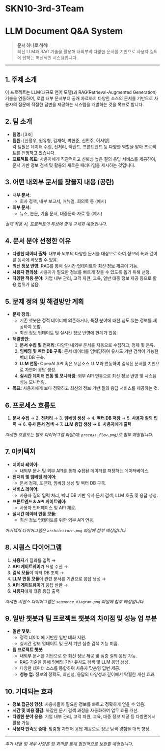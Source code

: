 # SKN10-3rd-3Team

# LLM Document Q&A System

> **문서 하나로 척척!**  
> 최신 LLM과 RAG 기술을 활용해 내외부의 다양한 문서를 기반으로 사용자 질의에 답하는 혁신적인 시스템입니다.

---

## 1. 주제 소개
이 프로젝트는 LLM(대규모 언어 모델)과 RAG(Retrieval-Augmented Generation) 기술을 연동하여, 로컬 내부 문서부터 공개 자료까지 다양한 소스의 문서를 기반으로 사용자의 질문에 적절한 답변을 제공하는 시스템을 개발하는 것을 목표로 합니다.

## 2. 팀 소개
- **팀명:** [3조]
- **팀원:** [신정우, 원유형, 김재혁, 박현준, 신민주, 이서영]  
  각 팀원은 데이터 수집, 전처리, 백엔드, 프론트엔드 등 다양한 역할을 맡아 프로젝트를 진행하고 있습니다.
- **프로젝트 목표:** 사용자에게 직관적이고 신뢰성 높은 질의 응답 서비스를 제공하여, 문서 기반 정보 검색 및 활용의 새로운 패러다임을 제시하는 것입니다.

## 3. 어떤 내외부 문서를 찾을지 내용 (공란)
- **내부 문서:**  
  - 회사 정책, 내부 보고서, 매뉴얼, 회의록 등 (예시)
- **외부 문서:**  
  - 뉴스, 논문, 기술 문서, 대중문화 자료 등 (예시)
  
*실제 적용 시, 프로젝트의 특성에 맞게 구체화 예정입니다.*

## 4. 문서 분야 선정한 이유
- **다양한 데이터 출처:** 내부와 외부의 다양한 문서를 대상으로 하여 정보의 폭과 깊이를 동시에 확보할 수 있음.
- **최신 정보 반영:** RAG를 통해 실시간 업데이트와 최신 정보 제공이 가능.
- **사용자 편의성:** 사용자가 필요한 정보를 빠르게 찾을 수 있도록 돕기 위해 선정.
- **다양한 적용 분야:** 기업 내부 관리, 고객 지원, 교육, 일반 대중 정보 제공 등으로 활용 범위가 넓음.

## 5. 문제 정의 및 해결방안 계획
- **문제 정의:**  
  - 기존 챗봇은 정적 데이터에 의존하거나, 특정 분야에 대한 심도 있는 정보를 제공하지 못함.
  - 최신 정보 업데이트 및 실시간 정보 반영에 한계가 있음.
- **해결방안:**  
  1. **문서 수집 및 전처리:** 다양한 내외부 문서를 자동으로 수집하고, 정제 및 분류.
  2. **임베딩 및 벡터 DB 구축:** 문서 데이터를 임베딩하여 유사도 기반 검색이 가능한 벡터 DB 구축.
  3. **LLM 연동:** OpenAI API 혹은 오픈소스 LLM과 연동하여 검색된 문서를 기반으로 자연어 응답 생성.
  4. **실시간 데이터 연동 및 모니터링:** 외부 API 연동으로 최신 정보 반영 및 시스템 성능 모니터링.
- **목표:** 사용자에게 보다 정확하고 최신의 정보 기반 질의 응답 서비스를 제공하는 것.

## 6. 프로세스 흐름도
1. **문서 수집** → 2. **전처리** → 3. **임베딩 생성** → 4. **벡터 DB 저장** → 5. **사용자 질의 입력** → 6. **유사 문서 검색** → 7. **LLM 응답 생성** → 8. **사용자에게 출력**

*자세한 흐름도는 별도 다이어그램 파일(예: `process_flow.png`)로 첨부 예정입니다.*

## 7. 아키텍처
- **데이터 레이어:**  
  - 내외부 문서 및 외부 API를 통해 수집된 데이터를 저장하는 데이터베이스.
- **전처리 및 임베딩 레이어:**  
  - 문서 정제, 토큰화, 임베딩 생성 및 벡터 DB 구축.
- **서비스 레이어:**  
  - 사용자 질의 입력 처리, 벡터 DB 기반 유사 문서 검색, LLM 호출 및 응답 생성.
- **프론트엔드 & API 게이트웨이:**  
  - 사용자 인터페이스 및 API 제공.
- **실시간 데이터 연동 모듈:**  
  - 최신 정보 업데이트를 위한 외부 API 연동.

*아키텍처 다이어그램은 `architecture.png` 파일에 첨부 예정입니다.*

## 8. 시퀀스 다이어그램
1. **사용자**가 질의를 입력 →
2. **API 게이트웨이**가 요청 수신 →
3. **검색 모듈**이 벡터 DB 조회 →
4. **LLM 연동 모듈**이 관련 문서를 기반으로 응답 생성 →
5. **API 게이트웨이**가 응답 반환 →
6. **사용자**에게 최종 응답 출력

*자세한 시퀀스 다이어그램은 `sequence_diagram.png` 파일에 첨부 예정입니다.*

## 9. 일반 챗봇과 팀 프로젝트 챗봇의 차이점 및 성능 업 부분
- **일반 챗봇:**  
  - 정적 데이터에 기반한 일반 대화 지원.  
  - 실시간 정보 업데이트 및 문서 기반 심층 검색 기능 미흡.
- **팀 프로젝트 챗봇:**  
  - 내외부 문서를 기반으로 한 최신 정보 제공 및 심층 질의 응답 가능.
  - RAG 기술을 통해 임베딩 기반 유사도 검색 및 LLM 응답 생성.
  - 다양한 데이터 소스를 통합하여 사용자 맞춤형 답변 제공.
  - **성능 업:** 정보의 정확도, 최신성, 응답의 다양성과 깊이에서 탁월한 개선 효과.

## 10. 기대되는 효과
- **정보 접근성 향상:** 사용자들이 필요한 정보를 빠르고 정확하게 얻을 수 있음.
- **시간 및 비용 절감:** 복잡한 문서 검색 과정을 자동화하여 업무 효율 개선.
- **다양한 분야 응용:** 기업 내부 관리, 고객 지원, 교육, 대중 정보 제공 등 다방면에서 활용 가능.
- **사용자 만족도 증대:** 맞춤형 자연어 응답 제공으로 정보 탐색 경험을 대폭 향상.

---

*추가 내용 및 세부 사항은 팀 회의를 통해 점진적으로 보완할 예정입니다.*


